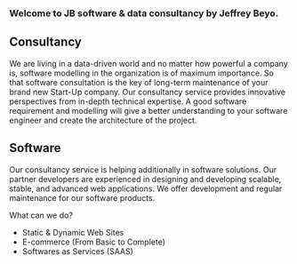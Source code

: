 ### Welcome to JB software & data consultancy by Jeffrey Beyo.

            
## Consultancy

We are living in a data-driven world and no matter how powerful a company is, software modelling in the organization is of maximum importance. So that software consultation is the key of long-term maintenance of your brand new Start-Up company. Our consultancy service provides innovative perspectives from in-depth technical expertise. A good software requirement and modelling will give a better understanding to your software engineer and create the architecture of the project.

## Software

Our consultancy service is helping additionally in software solutions. Our partner developers are experienced in designing and developing scalable, stable, and advanced web applications. We offer development and regular maintenance for our software products.

What can we do?
                

- Static & Dynamic Web Sites
- E-commerce (From Basic to Complete)
- Softwares as Services (SAAS)

